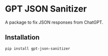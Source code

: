 
# GPT JSON Sanitizer

A package to fix JSON responses from ChatGPT.

## Installation

```bash
pip install gpt-json-sanitizer
